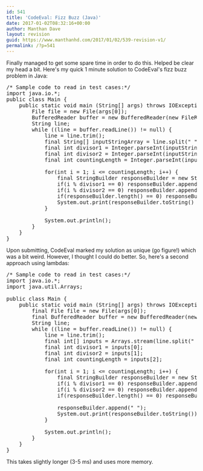 ```yaml
---
id: 541
title: 'CodeEval: Fizz Buzz (Java)'
date: 2017-01-02T08:32:16+00:00
author: Manthan Dave
layout: revision
guid: https://www.manthanhd.com/2017/01/02/539-revision-v1/
permalink: /?p=541
---
```

Finally managed to get some spare time in order to do this. Helped be clear my head a bit. Here's my quick 1 minute solution to CodeEval's fizz buzz problem in Java:
<pre class="lang:java decode:true ">/* Sample code to read in test cases:*/
import java.io.*;
public class Main {
    public static void main (String[] args) throws IOException {
        File file = new File(args[0]);
        BufferedReader buffer = new BufferedReader(new FileReader(file));
        String line;
        while ((line = buffer.readLine()) != null) {
            line = line.trim();
            final String[] inputStringArray = line.split(" ");
            final int divisor1 = Integer.parseInt(inputStringArray[0]);
            final int divisor2 = Integer.parseInt(inputStringArray[1]);
            final int countingLength = Integer.parseInt(inputStringArray[2]);
            
            for(int i = 1; i &lt;= countingLength; i++) {
                final StringBuilder responseBuilder = new StringBuilder();
                if(i % divisor1 == 0) responseBuilder.append("F");
                if(i % divisor2 == 0) responseBuilder.append("B");
                if(responseBuilder.length() == 0) responseBuilder.append(i);
                System.out.print(responseBuilder.toString() + " ");
            }
            
            System.out.println();
        }
    }
}</pre>
<!--more-->Upon submitting, CodeEval marked my solution as unique (go figure!) which was a bit weird. However, I thought I could do better. So, here's a second approach using lambdas:
<pre class="lang:java decode:true ">/* Sample code to read in test cases:*/
import java.io.*;
import java.util.Arrays;

public class Main {
    public static void main (String[] args) throws IOException {
        final File file = new File(args[0]);
        final BufferedReader buffer = new BufferedReader(new FileReader(file));
        String line;
        while ((line = buffer.readLine()) != null) {
            line = line.trim();
            final int[] inputs = Arrays.stream(line.split(" ")).mapToInt(Integer::parseInt).toArray();
            final int divisor1 = inputs[0];
            final int divisor2 = inputs[1];
            final int countingLength = inputs[2];
            
            for(int i = 1; i &lt;= countingLength; i++) {
                final StringBuilder responseBuilder = new StringBuilder();
                if(i % divisor1 == 0) responseBuilder.append("F");
                if(i % divisor2 == 0) responseBuilder.append("B");
                if(responseBuilder.length() == 0) responseBuilder.append(i);
                
                responseBuilder.append(" ");
                System.out.print(responseBuilder.toString());
            }
            
            System.out.println();
        }
    }
}</pre>
This takes slightly longer (3-5 ms) and uses more memory.